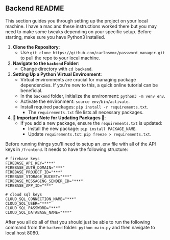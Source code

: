 ## Backend README
This section guides you through setting up the project on your local machine. I have a mac and these instructions worked there but you may need to make some tweaks depending on your specific setup. Before starting, make sure you have Python3 installed.

1. **Clone the Repository**:
   * Use `git clone https://github.com/carlosmmc/password_manager.git` to pull the repo to your local machine.
2. **Navigate to the `backend` Folder**:
   * Change directory with `cd backend`.
3. **Setting Up a Python Virtual Environment**:
   * Virtual environments are crucial for managing package dependencies. If you're new to this, a quick online tutorial can be beneficial.
   * In the `backend` folder, initialize the environment: `python3 -m venv env`.
   * Activate the environment: `source env/bin/activate`.
   * Install required packages: `pip install -r requirements.txt`.
     * The `requirements.txt` file lists all necessary packages.
4. **🚨 Important Note for Updating Packages 🚨**:
   * If you add a new package, ensure the `requirements.txt` is updated:
     * Install the new package: `pip install PACKAGE_NAME`.
     * Update `requirements.txt`: `pip freeze > requirements.txt`.

Before running things you'll need to setup an .env file with all of the API keys in `/frontend`. It needs to have the following structure:

```
# firebase keys
FIREBASE_API_KEY="***"
FIREBASE_AUTH_DOMAIN="***"
FIREBASE_PROJECT_ID="***"
FIREBASE_STORAGE_BUCKET="***"
FIREBASE_MESSAGING_SENDER_ID="***"
FIREBASE_APP_ID="***"

# cloud sql keys
CLOUD_SQL_CONNECTION_NAME="***"
CLOUD_SQL_USER="***"
CLOUD_SQL_PASSWORD="***"
CLOUD_SQL_DATABASE_NAME="***"
```

After you all do all of that you should just be able to run the following command from the `backend` folder: `python main.py` and then navigate to local host 8080.